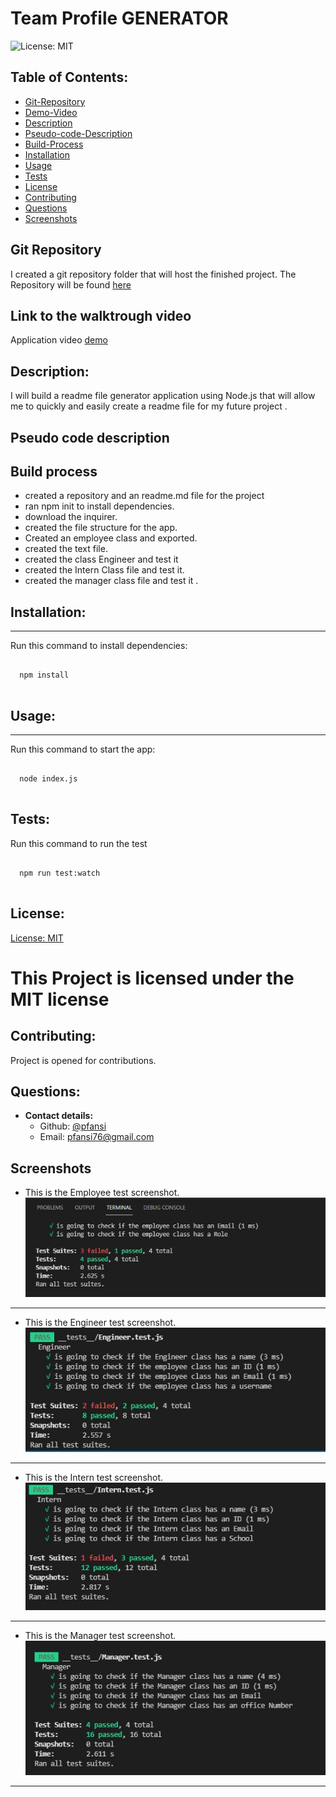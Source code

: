 # Team Profile GENERATOR

![License: MIT](https://img.shields.io/badge/License-MIT-blue)

## Table of Contents:

- [Git-Repository](#git-repository)
- [Demo-Video](#walktrough-video)
- [Description](#description)
- [Pseudo-code-Description](#pseudo-code-description)
- [Build-Process](#build-process)
- [Installation](#installation)
- [Usage](#usage)
- [Tests](#tests)
- [License](#license)
- [Contributing](#contributing)
- [Questions](#questions)
- [Screenshots](#screenshots)

## Git Repository

I created a git repository folder that will host the finished project. The Repository will be found [here](https://github.com/pfansi/team-profile-generator)

## Link to the walktrough video

Application video [demo]()

## Description:

I will build a readme file generator application using Node.js that will allow me to quickly and easily create a readme file for my future project .

## Pseudo code description

## Build process

- created a repository and an readme.md file for the project
- ran npm init to install dependencies.
- download the inquirer.
- created the file structure for the app.
- Created an employee class and exported.
- created the text file.
- created the class Engineer and test it
- created the Intern Class file and test it.
- created the manager class file and test it .

## Installation:

---

Run this command to install dependencies:

  <pre><code>
  npm install
  </code></pre>

## Usage:

---

Run this command to start the app:

  <pre><code>
  node index.js
  </code></pre>

## Tests:

Run this command to run the test

<pre><code>
  npm run test:watch
  </code></pre>

## License:

[License: MIT](https://opensource.org/licenses/MIT)

# This Project is licensed under the MIT license

## Contributing:

Project is opened for contributions.

## Questions:

- **Contact details:**
  - Github: [@pfansi](https://github.com/pfansi)
  - Email: pfansi76@gmail.com

## Screenshots

- This is the Employee test screenshot.
  ![screenshot](./src/utils/employee_test.JPG)

---

- This is the Engineer test screenshot.
  ![screenshot](./src/utils/engineer_test.JPG)

---

- This is the Intern test screenshot.
  ![screenshot](./src/utils/intern_test.JPG)

---

- This is the Manager test screenshot.
  ![screenshot](./src/utils/manager_test.JPG)

---
